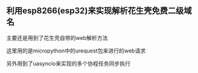 ## 利用esp8266(esp32)来实现解析花生壳免费二级域名

主要还是用到了花生壳自带的web解析方法

这里用的是micropython中的urequest包来进行的web请求

另外用到了uasyncio来实现的多个协程任务同步执行
